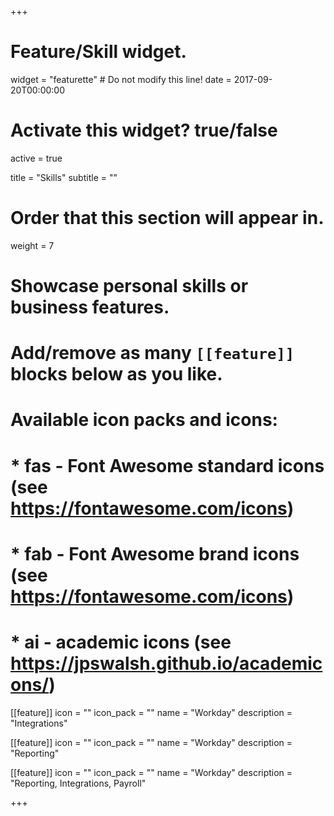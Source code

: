 +++
# Feature/Skill widget.
widget = "featurette"  # Do not modify this line!
date = 2017-09-20T00:00:00

# Activate this widget? true/false
active = true

title = "Skills"
subtitle = ""

# Order that this section will appear in.
weight = 7

# Showcase personal skills or business features.
# 
# Add/remove as many `[[feature]]` blocks below as you like.
# 
# Available icon packs and icons:
# * fas - Font Awesome standard icons (see https://fontawesome.com/icons)
# * fab - Font Awesome brand icons (see https://fontawesome.com/icons)
# * ai - academic icons (see https://jpswalsh.github.io/academicons/)

[[feature]]
  icon = ""
  icon_pack = ""
  name = "Workday"
  description = "Integrations"
  
[[feature]]
  icon = ""
  icon_pack = ""
  name = "Workday"
  description = "Reporting"  
  
[[feature]]
  icon = ""
  icon_pack = ""
  name = "Workday"
  description = "Reporting, Integrations, Payroll"

+++
